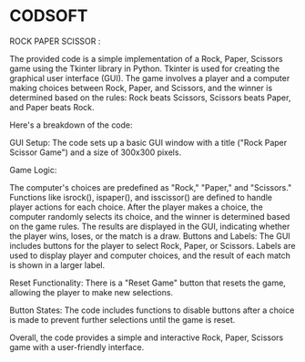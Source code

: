 # CODSOFT
ROCK PAPER SCISSOR :

The provided code is a simple implementation of a Rock, Paper, Scissors game using the Tkinter library in Python. Tkinter is used for creating the graphical user interface (GUI). The game involves a player and a computer making choices between Rock, Paper, and Scissors, and the winner is determined based on the rules: Rock beats Scissors, Scissors beats Paper, and Paper beats Rock.

Here's a breakdown of the code:

GUI Setup: The code sets up a basic GUI window with a title ("Rock Paper Scissor Game") and a size of 300x300 pixels.

Game Logic:

The computer's choices are predefined as "Rock," "Paper," and "Scissors."
Functions like isrock(), ispaper(), and isscissor() are defined to handle player actions for each choice.
After the player makes a choice, the computer randomly selects its choice, and the winner is determined based on the game rules.
The results are displayed in the GUI, indicating whether the player wins, loses, or the match is a draw.
Buttons and Labels: The GUI includes buttons for the player to select Rock, Paper, or Scissors. Labels are used to display player and computer choices, and the result of each match is shown in a larger label.

Reset Functionality: There is a "Reset Game" button that resets the game, allowing the player to make new selections.

Button States: The code includes functions to disable buttons after a choice is made to prevent further selections until the game is reset.

Overall, the code provides a simple and interactive Rock, Paper, Scissors game with a user-friendly interface.






